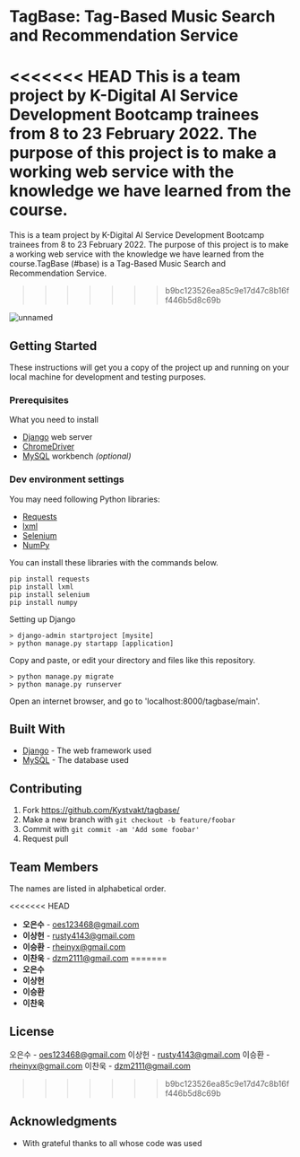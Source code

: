 # TagBase: Tag-Based Music Search and Recommendation Service

<<<<<<< HEAD
This is a team project by K-Digital AI Service Development Bootcamp trainees from 8 to 23 February 2022. The purpose of this project is to make a working web service with the knowledge we have learned from the course. 
=======
This is a team project by K-Digital AI Service Development Bootcamp trainees from 8 to 23 February 2022. The purpose of this project is to make a working web service with the knowledge we have learned from the course.TagBase (#base) is a Tag-Based Music Search and Recommendation Service. 
>>>>>>> b9bc123526ea85c9e17d47c8b16ff446b5d8c69b

![unnamed](https://user-images.githubusercontent.com/44106603/155085779-84159d4b-8ede-4e38-a55c-a4955d788563.png)

## Getting Started

These instructions will get you a copy of the project up and running on your local machine for development and testing purposes.

### Prerequisites

What you need to install

* [Django](https://www.djangoproject.com/) web server
* [ChromeDriver](https://chromedriver.chromium.org/)
* [MySQL](https://www.mysql.com) workbench *(optional)*

### Dev environment settings

You may need following Python libraries:

* [Requests](https://docs.python-requests.org)
* [lxml](https://lxml.de)
* [Selenium](https://selenium-python.readthedocs.io)
* [NumPy](https://numpy.org)

You can install these libraries with the commands below.

```
pip install requests
pip install lxml
pip install selenium
pip install numpy
```

Setting up Django

```
> django-admin startproject [mysite]
> python manage.py startapp [application]
```

Copy and paste, or edit your directory and files like this repository.

```
> python manage.py migrate
> python manage.py runserver
```

Open an internet browser, and go to 'localhost:8000/tagbase/main'.

## Built With

* [Django](https://www.djangoproject.com/) - The web framework used
* [MySQL](https://www.mysql.com/) - The database used

## Contributing

1. Fork <https://github.com/Kystvakt/tagbase/>
2. Make a new branch with `git checkout -b feature/foobar`
3. Commit with `git commit -am 'Add some foobar'`
4. Request pull

## Team Members

The names are listed in alphabetical order.

<<<<<<< HEAD
* **오은수** - oes123468@gmail.com
* **이상헌** - rusty4143@gmail.com
* **이승환** - rheinyx@gmail.com
* **이찬욱** - dzm2111@gmail.com
=======
* **오은수**
* **이상헌**
* **이승환**
* **이찬욱**

## License

오은수 - oes123468@gmail.com
이상헌 - rusty4143@gmail.com
이승환 - rheinyx@gmail.com
이찬욱 - dzm2111@gmail.com
>>>>>>> b9bc123526ea85c9e17d47c8b16ff446b5d8c69b

## Acknowledgments

* With grateful thanks to all whose code was used
